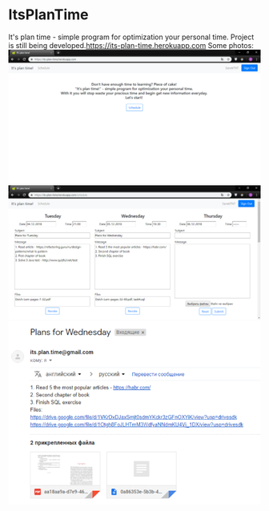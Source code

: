 # ItsPlanTime
It's plan time - simple program for optimization your personal time. Project is still being developed.https://its-plan-time.herokuapp.com
Some photos:
![Image alt](https://github.com/SanekTNT/ItsPlanTime/raw/master/photos/1.png)
![Image alt](https://github.com/SanekTNT/ItsPlanTime/raw/master/photos/2.png)
![Image alt](https://github.com/SanekTNT/ItsPlanTime/raw/master/photos/3.png)
